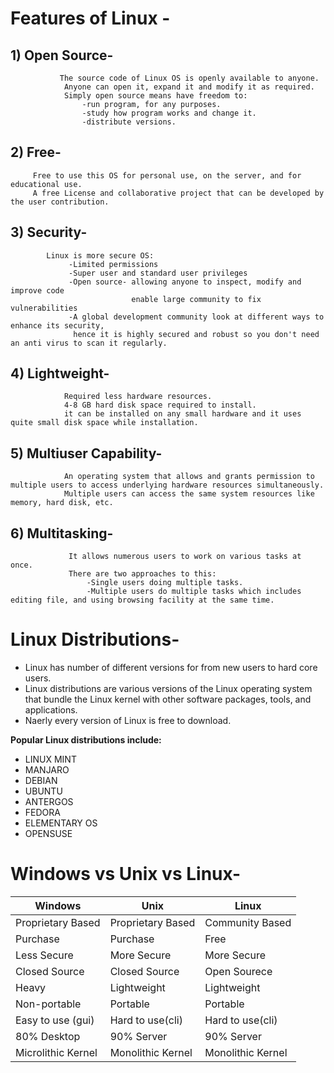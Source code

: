 # Features of Linux -
## 1) Open Source- 
               The source code of Linux OS is openly available to anyone. 
                Anyone can open it, expand it and modify it as required.
                Simply open source means have freedom to:
                    -run program, for any purposes.
                    -study how program works and change it.
                    -distribute versions.

## 2) Free- 
         Free to use this OS for personal use, on the server, and for educational use.
         A free License and collaborative project that can be developed by the user contribution.

## 3) Security- 
            Linux is more secure OS:
                 -Limited permissions
                 -Super user and standard user privileges
                 -Open source- allowing anyone to inspect, modify and improve code
                               enable large community to fix vulnerabilities
                 -A global development community look at different ways to enhance its security, 
                  hence it is highly secured and robust so you don't need an anti virus to scan it regularly.

## 4) Lightweight-
                Required less hardware resources.
                4-8 GB hard disk space required to install.
                it can be installed on any small hardware and it uses quite small disk space while installation.

## 5) Multiuser Capability- 
                An operating system that allows and grants permission to multiple users to access underlying hardware resources simultaneously.
                Multiple users can access the same system resources like memory, hard disk, etc. 

## 6) Multitasking-
                 It allows numerous users to work on various tasks at once.
                 There are two approaches to this:
                     -Single users doing multiple tasks.
                     -Multiple users do multiple tasks which includes editing file, and using browsing facility at the same time.

# Linux Distributions-

- Linux has number of different versions for from new users to hard core users.
- Linux distributions are various versions of the Linux operating system that bundle the Linux kernel with other software packages, tools, and applications.
- Naerly every version of Linux is free to download.

**Popular Linux distributions include:**
- LINUX MINT
- MANJARO
- DEBIAN
- UBUNTU
- ANTERGOS
- FEDORA
- ELEMENTARY OS
- OPENSUSE


# Windows vs Unix vs Linux-


|              Windows                |                Unix             |               Linux          |
|-------------------------------------|---------------------------------|------------------------------|
|        Proprietary Based            |        Proprietary Based        |   Community Based            |
|            Purchase                 |             Purchase            |   Free                       |
| Less Secure                         |   More Secure                   |  More Secure                 |
| Closed Source                       |     Closed Source               |Open Sourece                  |
| Heavy                               | Lightweight                     | Lightweight                  |
| Non-portable                        | Portable                        | Portable                     |
|   Easy to use (gui)                 | Hard to use(cli)                | Hard to use(cli)             |
| 80% Desktop                         |  90% Server                     | 90% Server                   |
| Microlithic Kernel                  | Monolithic Kernel               | Monolithic Kernel            |
                   



